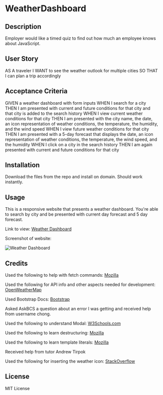 # WeatherDashboard

## Description

Employer would like a timed quiz to find out how much an employee knows about JavaScript.

## User Story

AS A traveler
I WANT to see the weather outlook for multiple cities
SO THAT I can plan a trip accordingly

## Acceptance Criteria

GIVEN a weather dashboard with form inputs
WHEN I search for a city
THEN I am presented with current and future conditions for that city and that city is added to the search history
WHEN I view current weather conditions for that city
THEN I am presented with the city name, the date, an icon representation of weather conditions, the temperature, the humidity, and the wind speed
WHEN I view future weather conditions for that city
THEN I am presented with a 5-day forecast that displays the date, an icon representation of weather conditions, the temperature, the wind speed, and the humidity
WHEN I click on a city in the search history
THEN I am again presented with current and future conditions for that city

## Installation

Download the files from the repo and install on domain. Should work instantly.

## Usage

This is a responsive website that presents a weather dashboard. You're able to search by city and be presented with current day forecast and 5 day forecast.

Link to view: [Weather Dashboard](https://pgold762.github.io/TimedQuiz/)

Screenshot of website: 

![Weather Dashboard](./assets/images/timed-quiz.png "Weather")

## Credits

Used the following to help with fetch commands: [Mozilla](https://developer.mozilla.org/en-US/docs/Web/API/Fetch_API/Using_Fetch)

Used the following for API info and other aspects needed for development: [OpenWeatherMap](https://openweathermap.org/)

Used Bootstrap Docs: [Bootstrap](https://getbootstrap.com)

Asked AskBCS a question about an error I was getting and received help from username chong.

Used the following to understand Modal: [W3Schools.com](https://www.w3schools.com/howto/howto_css_modals.asp)

Used the following to learn destructuring: [Mozilla](https://developer.mozilla.org/en-US/docs/Web/JavaScript/Reference/Operators/Destructuring_assignment)

Used the following to learn template literals: [Mozilla](https://developer.mozilla.org/en-US/docs/Web/JavaScript/Reference/Template_literals)

Received help from tutor Andrew Tirpok

Used the following for inserting the weather icon: [StackOverflow](https://stackoverflow.com/questions/44177417/how-to-display-openweathermap-weather-icon)




## License

MIT License

